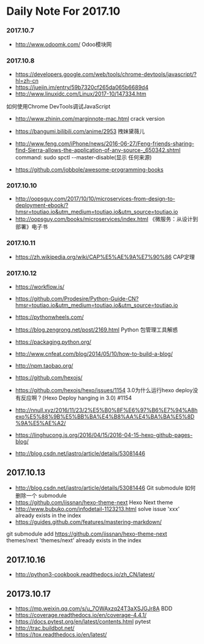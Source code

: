 # Daily Note For 2017.10
### 2017.10.7
- http://www.odoomk.com/ Odoo模块网

### 2017.10.8
- https://developers.google.com/web/tools/chrome-devtools/javascript/?hl=zh-cn 
- https://juejin.im/entry/59b7320cf265da065b6689d4
- http://www.linuxidc.com/Linux/2017-10/147334.htm

如何使用Chrome DevTools调试JavaScript

- http://www.zhinin.com/marginnote-mac.html crack version

- https://bangumi.bilibili.com/anime/2953  拽妹黛薇儿

- http://www.feng.com/iPhone/news/2016-06-27/Feng-friends-sharing-find-Sierra-allows-the-application-of-any-source-_650342.shtml  
command: sudo spctl --master-disable(显示 任何来源)

- https://github.com/jobbole/awesome-programming-books

### 2017.10.10
- http://oopsguy.com/2017/10/10/microservices-from-design-to-deployment-ebook/?hmsr=toutiao.io&utm_medium=toutiao.io&utm_source=toutiao.io 
- http://oopsguy.com/books/microservices/index.html 《微服务：从设计到部署》电子书

### 2017.10.11
- https://zh.wikipedia.org/wiki/CAP%E5%AE%9A%E7%90%86 CAP定理

### 2017.10.12
- https://workflow.is/
- https://github.com/Prodesire/Python-Guide-CN?hmsr=toutiao.io&utm_medium=toutiao.io&utm_source=toutiao.io
- https://pythonwheels.com/
- https://blog.zengrong.net/post/2169.html Python 包管理工具解惑
- https://packaging.python.org/
- http://www.cnfeat.com/blog/2014/05/10/how-to-build-a-blog/

- http://npm.taobao.org/
- https://github.com/hexojs/
- https://github.com/hexojs/hexo/issues/1154  3.0为什么运行hexo deploy没有反应啊？(Hexo Deploy hanging in 3.0) #1154
- http://nnull.xyz/2016/11/23/2%E5%B0%8F%E6%97%B6%E7%94%A8hexo%E5%88%9B%E5%BB%BA%E4%B8%AA%E4%BA%BA%E5%8D%9A%E5%AE%A2/
- https://linghucong.js.org/2016/04/15/2016-04-15-hexo-github-pages-blog/
- http://blog.csdn.net/iastro/article/details/53081446
## 2017.10.13
- http://blog.csdn.net/iastro/article/details/53081446  Git submodule 如何删除一个 submodule
- https://github.com/iissnan/hexo-theme-next Hexo Next theme
- http://www.bubuko.com/infodetail-1123213.html  solve issue 'xxx' already exists in the index 
- https://guides.github.com/features/mastering-markdown/ 

git submodule add https://github.com/iissnan/hexo-theme-next themes/next
'themes/next' already exists in the index

## 2017.10.16
- http://python3-cookbook.readthedocs.io/zh_CN/latest/

## 20173.10.17
- https://mp.weixin.qq.com/s/u_7OWAxzq24T3aXSJGJr8A  BDD
- https://coverage.readthedocs.io/en/coverage-4.4.1/  
- https://docs.pytest.org/en/latest/contents.html  pytest
- http://trac.buildbot.net/
- https://tox.readthedocs.io/en/latest/